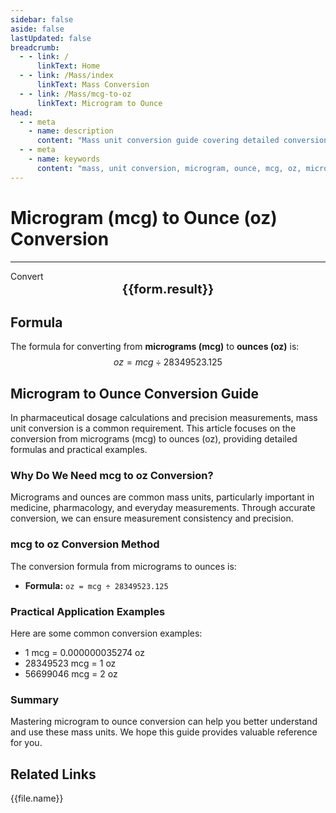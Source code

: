 ```yaml
---
sidebar: false
aside: false
lastUpdated: false
breadcrumb:
  - - link: /
      linkText: Home
  - - link: /Mass/index
      linkText: Mass Conversion
  - - link: /Mass/mcg-to-oz
      linkText: Microgram to Ounce
head:
  - - meta
    - name: description
      content: "Mass unit conversion guide covering detailed conversion formulas and explanations from micrograms (mcg) to ounces (oz)."
  - - meta
    - name: keywords
      content: "mass, unit conversion, microgram, ounce, mcg, oz, microgram to ounce, mass conversion guide"
---
```

# Microgram (mcg) to Ounce (oz) Conversion
---
<script setup>
import { onMounted, reactive, inject, ref } from 'vue'
import { NButton, NForm, NFormItem, NInput, NInputNumber, NSelect, NCard, useMessage,NGrid ,NGi } from 'naive-ui'
import { defineClientComponent } from 'vitepress'
import { Mass } from '../files';

const convert = inject('convert')

const form = reactive({
  number: null,
  result: '',
})

const convertHandler = () => {
  if (form.number !== null && !isNaN(form.number)) {
    const convertedValue = parseFloat(form.number) / 28349523.125
    form.result = `${form.number}mcg = ${convertedValue.toFixed(12)}oz`
  } else {
    form.result = 'Please enter a valid number.'
  }
}
</script>

<n-form size="large" :model="form">
  <n-form-item label="Microgram (mcg)">
    <n-input-number v-model:value="form.number" placeholder="Enter micrograms" style="width: 100%" />
  </n-form-item>
  <n-form-item>
    <n-button type="info" @click="convertHandler" block>Convert</n-button>
  </n-form-item>
</n-form>

<n-card  embedded :bordered="false" hoverable>
  <div  style="text-align:center;font-size:20px;">
    <strong>{{form.result}}</strong>
  </div>
</n-card>

## Formula

The formula for converting from **micrograms (mcg)** to **ounces (oz)** is:
$$ oz = mcg \div 28349523.125 $$

## Microgram to Ounce Conversion Guide

In pharmaceutical dosage calculations and precision measurements, mass unit conversion is a common requirement. This article focuses on the conversion from micrograms (mcg) to ounces (oz), providing detailed formulas and practical examples.

### Why Do We Need mcg to oz Conversion?

Micrograms and ounces are common mass units, particularly important in medicine, pharmacology, and everyday measurements. Through accurate conversion, we can ensure measurement consistency and precision.

### mcg to oz Conversion Method

The conversion formula from micrograms to ounces is:

- **Formula:** `oz = mcg ÷ 28349523.125`

### Practical Application Examples

Here are some common conversion examples:

- 1 mcg = 0.000000035274 oz
- 28349523 mcg = 1 oz
- 56699046 mcg = 2 oz

### Summary

Mastering microgram to ounce conversion can help you better understand and use these mass units. We hope this guide provides valuable reference for you.

## Related Links
<n-grid x-gap="12" :cols="2">
  <n-gi v-for="(file, index) in Mass" :key="index">
    <n-button
      text
      tag="a"
      :href="file.path"
      type="info"
    >
      {{file.name}}
    </n-button>
  </n-gi>
</n-grid>